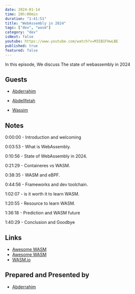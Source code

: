 ```yaml
---
date: 2024-01-14
time: 20h:00min
duration: "1:41:51"
title: "WebAssembly in 2024"
tags: ["dev", "wasm"]
category: "dev"
isNext: false
youtube: https://www.youtube.com/watch?v=M3IBIFHwLBE
published: true
featured: false
---
```


In this episode, We discuss The state of webassembly in 2024

## Guests

- [Abderrahim](https://twitter.com/soub4i)

- [Abdellfetah](https://twitter.com/boredabdel)

- [Wassim](https://www.linkedin.com/in/manekinekko)

## Notes

0:00:00 - Introduction and welcoming

0:03:53 - What is WebAssembly.

0:10:56 - State of WebAssembly in 2024.

0:21:29 - Containeres vs WASM.

0:38:35 - WASM and eBPF.

0:44:56 - Frameworks and dev toolchain.

1:02:07 - is it worth it to learn WASM.

1:20:55 - Resource to learn WASM.

1:36:18 - Prediction and WASM future

1:40:29 - Conclusion and Goodbye

## Links

- [Awesome WASM](​https://github.com/mbasso/awesome-wasm)
- [Awesome WASM](https://events.linuxfoundation.org/wasmcon)
- [WASM.io](​https://twitter.com/wasm_io)

## Prepared and Presented by

- [Abderrahim](https://twitter.com/soub4i)
